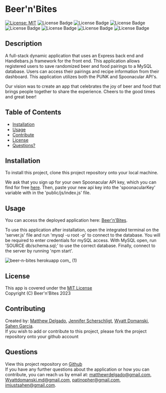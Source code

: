 # Beer'n'Bites

  [![License: MIT](https://img.shields.io/badge/License-MIT-yellow.svg)](https://opensource.org/licenses/MIT)
  ![License Badge](https://img.shields.io/badge/-Javascript-F7DF1E?logo=Javascript&syle=flat&logoColor=white)
  ![License Badge](https://img.shields.io/badge/-Sequelize-52B0E7?logo=sequelize&style=flat&logoColor=white)
  ![License Badge](https://img.shields.io/badge/-Handlebars.js-000000?logo=handlebars.js&style=flat&logoColor=white)
  ![License Badge](https://img.shields.io/badge/-Express-000000?logo=express&style=flat&logoColor=white)
  ![License Badge](https://img.shields.io/badge/-Node.js-339933?logo=node.js&style=flat&logoColor=white) 
  ![License Badge](https://img.shields.io/badge/-MySQL-4479A1?logo=mysql&syle=flat&logoColor=white)
  ![License Badge](https://img.shields.io/badge/-.ENV-ECD53F?logo=.env&syle=flat&logoColor=white)
  
  ## Description
  A full-stack dynamic application that uses an Express back end and Handlebars.js framework for the front end. This application allows registered users to save randomized beer and food pairings to a MySQL database. Users can access their pairings and recipe information from their dashboard. This application utilizes both the PUNK and Spoonacular API's.

  Our vision was to create an app that celebrates the joy of beer and food that brings people together to share the experience. Cheers to the good times and great beer!

  ## Table of Contents
  - [Installation](#installation)
  - [Usage](#usage)
  - [Contribute](#contributing)
  - [License](#license)
  - [Questions?](#questions)
  
  ## Installation
  
  To install this project, clone this project repository onto your local machine.

  We ask that you sign up for your own Spoonacular API key, which you can find for free [here](https://spoonacular.com/food-api). Then, paste your new api key into the 'spoonacularKey' variable with in the 'public/js/index.js' file. 

  ## Usage
  You can access the deployed application here: [Beer'n'Bites](https://beer-n-bites.herokuapp.com/).

  To use this application after installation, open the integrated terminal on the 'server.js' file and run 'mysql -u root -p' to connect to the database. You will be required to enter credentials for mySQL access. With MySQL open, run 'SOURCE db/schema.sql;' to use the correct database. Finally, connect to the server by running 'npm start'.

  ![beer-n-bites herokuapp com_ (1)](https://user-images.githubusercontent.com/115049801/221054381-d1d326f5-6904-4080-bbea-a9b9ecead628.png)

  ## License
  This app is covered under the [MIT License](https://opensource.org/licenses/MIT)<br>
  Copyright (C) Beer'n'Bites 2023

  ## Contributing
  Created by:
  [Matthew Delgado](https://github.com/DelgaMatt), [Jennifer Scherschligt](https://github.com/pherpat), [Wyatt Domanski](https://github.com/wyamet), [Sahen Garcia](https://github.com/imjustSahen).
  <br>
  If you wish to add or contribute to this project, please fork the project repository onto your github account

  ## Questions
  View this project repository on [Github](https://github.com/pherpat/Beer-n-Bites)<br>
  If you have any further questions about the application or how you can contribute, you can reach us by email at: matthewrdelgado@gmail.com, Wyattdomanski.md@gmail.com, patinopher@gmail.com, imjustsahen@gmail.com.
